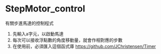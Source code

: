 # StepMotor_control
有關步進馬達的控制程式

1. 先輸入a字元，以啟動馬達
2. 每次可以接收浮點數的角度移動量，就會作相對應的步數
3. 在使用前，必須匯入這個函式庫  https://github.com/JChristensen/Timer 
